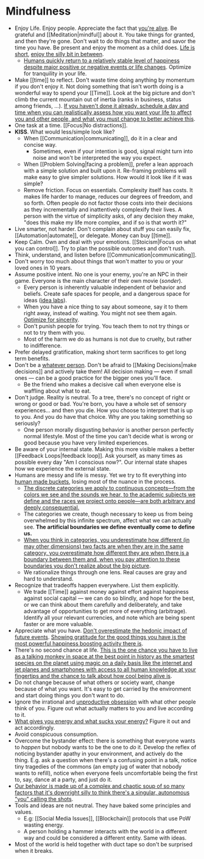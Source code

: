 # Mindfulness

- Enjoy Life. Enjoy people. Appreciate the fact that [you're alive](https://youtu.be/9D05ej8u-gU). Be grateful and [[Meditation|mindful]] about it. You take things for granted, and then they're gone. Don't wait to do things that matter, and savor the time you have. Be present and enjoy the moment as a child does. [Life is short](http://paulgraham.com/vb.html), [enjoy the silly bit in between](https://youtu.be/-mu780uB7mI).
  - [Humans quickly return to a relatively stable level of happiness despite major positive or negative events or life changes](https://en.wikipedia.org/wiki/Hedonic_treadmill). Optimize for tranquility in your life.
- Make [[time]] to reflect. Don't waste time doing anything by momentum if you don't enjoy it. Not doing something that isn't worth doing is a wonderful way to spend your [[Time]]. Look at the big picture and don't climb the current mountain out of inertia (ranks in business, status among friends, ...). [If you haven't done it already, schedule a day and time when you can realistically assess how you want your life to affect you and other people, and what you must change to better achieve this](https://www.lesswrong.com/posts/4psQW7vRwt7PE5Pnj/too-busy-to-think-about-life).
- One task at a time. [[Focus|No distractions]].
- **KISS**. What would less/simple look like?
  - When [[Communication|communicating]], do it in a clear and concise way.
    - Sometimes, even if your intention is good, signal might turn into noise and won't be interpreted the way you expect.
  - When [[Problem Solving|facing a problem]], prefer a lean approach with a simple solution and built upon it. Re-framing problems will make easy to give simpler solutions. How would it look like if it was simple?
  - Remove friction. Focus on essentials. Complexity itself has costs. It makes life harder to manage, reduces our degrees of freedom, and so forth. Often people do not factor those costs into their decisions as they incrementally and inattentively complexify their lives. A person with the virtue of simplicity asks, of any decision they make, "does this make my life more complex, and if so is that worth it?"
- Live smarter, not harder. Don't complain about stuff you can easily fix, [[Automation|automate]], or delegate. Money can buy [[time]].
- Keep Calm. Own and deal with your emotions. [[Stoicism|Focus on what you can control]]. Try to plan the possible outcomes and don't rush.
- Think, understand, and listen before [[Communication|communicating]].
- Don't worry too much about things that won't matter to you or your loved ones in 10 years.
- Assume positive intent. No one is your enemy, you're an NPC in their game. Everyone is the main character of their own movie (*sonder*).
  - Every person is inherently valuable independent of behavior and beliefs. Create safe spaces for people, and a dangerous space for ideas ([idea labs](https://twitter.com/waitbutwhy/status/1278035160454348800)).
  - When you have a nice thing to say about someone, say it to them right away, instead of waiting. You might not see them again.  [Optimize for sincerity](https://www.neelnanda.io/blog/mini-blog-post-10-seek-positive-externalities).
  - Don't punish people for trying. You teach them to not try things or not to try them with you.
  - Most of the harm we do as humans is not due to cruelty, but rather to indifference.
- Prefer delayed gratification, making short term sacrifices to get long term benefits.
- Don't be a [whatever person](https://medium.com/@courtneyseiter/the-tribe-of-whatever-or-how-i-learned-to-make-a-decision-8ab0a76f1f0c#.vj7olnmm5). Don't be afraid to [[Making Decisions|make decisions]] and actively take them! All decision making — even if small ones — can be a good practice for the bigger ones you'll face.
  - Be the friend who makes a decisive call when everyone else is waffling about what to eat.
- Don't judge. Reality is neutral. To a tree, there's no concept of right or wrong or good or bad. You're born, you have a whole set of sensory experiences... and then you die. How you choose to interpret that is up to you. And you do have that choice. Why are you taking something so seriously?
  - One person morally disgusting behavior is another person perfectly normal lifestyle. Most of the time you can't decide what is wrong or good because you have very limited experiences.
- Be aware of your internal state. Making this more visible makes a better [[Feedback Loops|feedback loop]]. Ask yourself, as many times as possible every day "Am I conscious now?". Our internal state shapes how we experience the external state.
- Humans are messy and life is messy. Yet we try to fit everything into [human made buckets](https://slatestarcodex.com/2014/11/21/the-categories-were-made-for-man-not-man-for-the-categories/), losing most of the nuance in the process.
  - [The discrete categories we apply to continuous concepts—from the colors we see and the sounds we hear, to the academic subjects we define and the races we project onto people—are both arbitrary and deeply consequential.](https://benn.substack.com/p/gerrymandering)
  - The categories we create, though necessary to keep us from being overwhelmed by this infinite spectrum, affect what we can actually see. **The artificial boundaries we define eventually come to define us.**
  - [When you think in categories, you underestimate how different (in may other dimensions) two facts are when they are in the same category, you overestimate how different they are when there is a boundary between them and, when you pay attention to these boundaries you don't realize about the big picture](https://www.youtube.com/watch?v=NNnIGh9g6fA).
  - We rationalize things through one lens. Real causes are gray and hard to understand.
- Recognize that tradeoffs happen everywhere. List them explicitly.
  - We trade [[Time]] against money against effort against happiness against social capital — we can do so blindly, and hope for the best, or we can think about them carefully and deliberately, and take advantage of opportunities to get more of everything (arbitrage). Identify all your relevant currencies, and note which are being spent faster or are more valuable.
- Appreciate what you have. [Don't overestimate the hedonic impact of future events](https://waitbutwhy.com/2013/11/life-is-picture-but-you-live-in-pixel.html). [Showing gratitude for the good things you have is the most powerful happiness boosting activity there is](https://youtu.be/WPPPFqsECz0).
- There's no second chance at life. [This is the one chance you have to live as a talking monkey in space at the best point in history as the smartest species on the planet using magic on a daily basis like the internet and jet planes and smartphones with access to all human knowledge at your fingertips and the chance to talk about how cool being alive is](https://youtu.be/VLAAy_pM-k8).
- Do not change because of what others or society want, change because of what you want. It's easy to get carried by the environment and start doing things you don't want to do.
- Ignore the irrational and [unproductive obsession](https://waitbutwhy.com/2014/06/taming-mammoth-let-peoples-opinions-run-life.html) with what other people think of you. Figure out what actually matters to you and live according to it.
- [What gives you energy and what sucks your energy?](https://twitter.com/rrhoover/status/1346268904239161344) Figure it out and act accordingly.
- Avoid conspicuous consumption.
- Overcome the bystander effect:  there is something that everyone wants to *happen* but nobody wants to be the one to *do* it. Develop the reflex of noticing bystander apathy in your environment, and actively do the thing. E.g. ask a question when there's a confusing point in a talk, notice tiny tragedies of the commons (an empty jug of water that nobody wants to refill), notice when everyone feels uncomfortable being the first to, say, dance at a party, and just do it.
- [Our behavior is made up of a complex and chaotic soup of so many factors that it's downright silly to think there's a singular, autonomous "you" calling the shots](https://youtu.be/GRYcSuyLiJk).
- Tools and ideas are not neutral. They have baked some principles and values.
  - E.g: [[Social Media Issues]], [[Blockchain]] protocols that use PoW wasting energy.
  - A person holding a hammer interacts with the world in a different way and could be considered a different entity. Same with ideas.
- Most of the world is held together with duct tape so don't be surprised when it breaks.
